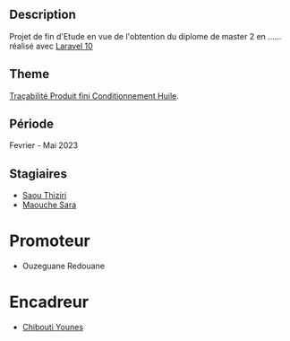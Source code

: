 ## Description
Projet de fin d'Etude en vue de l'obtention du diplome de master 2 en ......
réalisé avec [Laravel 10](https://laravel.com/docs)
## Theme
[Traçabilité Produit fini Conditionnement Huile](https://github.com/ynsoft-dev/tracabilite2).
## Période
Fevrier - Mai 2023
## Stagiaires
- [Saou Thiziri](https://github.com/Thiziri833)
- [Maouche Sara](https://github.com/SarahMaouche)
# Promoteur
- Ouzeguane Redouane
# Encadreur
- [Chibouti Younes](https://github.com/ynsoft-dev)
